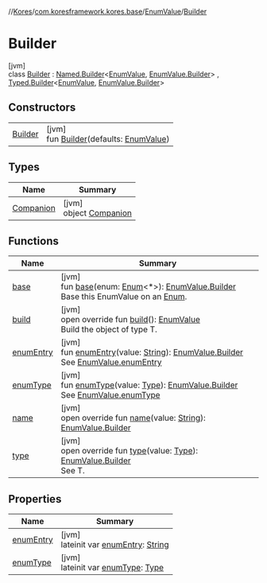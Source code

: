 //[Kores](../../../../index.md)/[com.koresframework.kores.base](../../index.md)/[EnumValue](../index.md)/[Builder](index.md)

# Builder

[jvm]\
class [Builder](index.md) : [Named.Builder](../../-named/-builder/index.md)<[EnumValue](../index.md), [EnumValue.Builder](index.md)> , [Typed.Builder](../../-typed/-builder/index.md)<[EnumValue](../index.md), [EnumValue.Builder](index.md)>

## Constructors

| | |
|---|---|
| [Builder](-builder.md) | [jvm]<br>fun [Builder](-builder.md)(defaults: [EnumValue](../index.md)) |

## Types

| Name | Summary |
|---|---|
| [Companion](-companion/index.md) | [jvm]<br>object [Companion](-companion/index.md) |

## Functions

| Name | Summary |
|---|---|
| [base](base.md) | [jvm]<br>fun [base](base.md)(enum: [Enum](https://kotlinlang.org/api/latest/jvm/stdlib/kotlin/-enum/index.html)<*>): [EnumValue.Builder](index.md)<br>Base this EnumValue on an [Enum](https://kotlinlang.org/api/latest/jvm/stdlib/kotlin/-enum/index.html). |
| [build](build.md) | [jvm]<br>open override fun [build](build.md)(): [EnumValue](../index.md)<br>Build the object of type T. |
| [enumEntry](enum-entry.md) | [jvm]<br>fun [enumEntry](enum-entry.md)(value: [String](https://kotlinlang.org/api/latest/jvm/stdlib/kotlin/-string/index.html)): [EnumValue.Builder](index.md)<br>See [EnumValue.enumEntry](../enum-entry.md) |
| [enumType](enum-type.md) | [jvm]<br>fun [enumType](enum-type.md)(value: [Type](https://docs.oracle.com/javase/8/docs/api/java/lang/reflect/Type.html)): [EnumValue.Builder](index.md)<br>See [EnumValue.enumType](../enum-type.md) |
| [name](name.md) | [jvm]<br>open override fun [name](name.md)(value: [String](https://kotlinlang.org/api/latest/jvm/stdlib/kotlin/-string/index.html)): [EnumValue.Builder](index.md) |
| [type](type.md) | [jvm]<br>open override fun [type](type.md)(value: [Type](https://docs.oracle.com/javase/8/docs/api/java/lang/reflect/Type.html)): [EnumValue.Builder](index.md)<br>See T. |

## Properties

| Name | Summary |
|---|---|
| [enumEntry](enum-entry.md) | [jvm]<br>lateinit var [enumEntry](enum-entry.md): [String](https://kotlinlang.org/api/latest/jvm/stdlib/kotlin/-string/index.html) |
| [enumType](enum-type.md) | [jvm]<br>lateinit var [enumType](enum-type.md): [Type](https://docs.oracle.com/javase/8/docs/api/java/lang/reflect/Type.html) |

